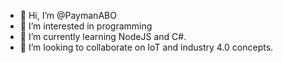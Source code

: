 - 👋 Hi, I’m @PaymanABO
- 👀 I’m interested in programming
- 🌱 I’m currently learning NodeJS and C#.
- 💞️ I’m looking to collaborate on IoT and industry 4.0 concepts.

